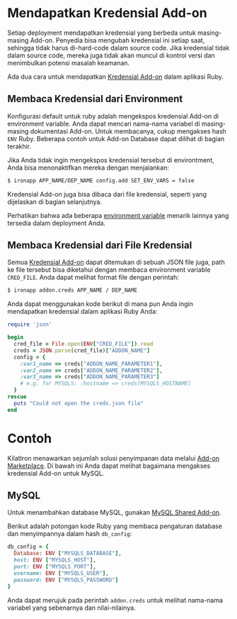 # Mendapatkan Kredensial Add-on

Setiap deployment mendapatkan kredensial yang berbeda untuk masing-masing Add-on. Penyedia bisa
mengubah kredensial ini setiap saat, sehingga tidak harus di-hard-code dalam
source code. Jika kredensial tidak dalam source code, mereka juga tidak akan
muncul di kontrol versi dan menimbulkan potensi masalah keamanan.

Ada dua cara untuk mendapatkan [Kredensial Add-on] dalam aplikasi Ruby.

## Membaca Kredensial dari Environment

Konfigurasi default untuk ruby adalah mengekspos kredensial Add-on di environment variable. Anda dapat
mencari nama-nama variabel di masing-masing dokumentasi Add-on. Untuk membacanya,
cukup mengakses hash `ENV` Ruby. Beberapa contoh untuk Add-on Database dapat dilihat di bagian terakhir.

Jika Anda tidak ingin mengekspos kredensial tersebut di environtment, Anda bisa
menonaktifkan mereka dengan menjalankan:
~~~bash
$ ironapp APP_NAME/DEP_NAME config.add SET_ENV_VARS = false
~~~

Kredensial Add-on juga bisa dibaca dari file kredensial, seperti yang dijelaskan di bagian selanjutnya.

Perhatikan bahwa ada beberapa [environment variable] menarik lainnya
yang tersedia dalam deployment Anda.


## Membaca Kredensial dari File Kredensial

Semua [Kredensial Add-on] dapat ditemukan di sebuah JSON file juga, path ke file tersebut
bisa diketahui dengan membaca environment variable `CRED_FILE`. Anda dapat melihat format file dengan perintah:
~~~bash
$ ironapp addon.creds APP_NAME / DEP_NAME
~~~

Anda dapat menggunakan kode berikut di mana pun Anda ingin mendapatkan kredensial dalam aplikasi Ruby Anda:
~~~ruby
require 'json'

begin
  cred_file = File.open(ENV["CRED_FILE"]).read
  creds = JSON.parse(cred_file)["ADDON_NAME"]
  config = {
    :var1_name => creds["ADDON_NAME_PARAMETER1"],
    :var2_name => creds["ADDON_NAME_PARAMETER2"],
    :var3_name => creds["ADDON_NAME_PARAMETER3"]
    # e.g. for MYSQLS: :hostname => creds[MYSQLS_HOSTNAME]
  }
rescue
  puts "Could not open the creds.json file"
end
~~~


# Contoh

KilatIron menawarkan sejumlah solusi penyimpanan data melalui [Add-on Marketplace].
Di bawah ini Anda dapat melihat bagaimana mengakses kredensial Add-on untuk MySQL.

## MySQL

Untuk menambahkan database MySQL, gunakan [MySQL Shared Add-on].

Berikut adalah potongan kode Ruby yang membaca pengaturan database dan menyimpannya dalam hash `db_config`:
~~~ruby
db_config = {
  Database: ENV ["MYSQLS_DATABASE"],
  host: ENV ["MYSQLS_HOST"],
  port: ENV ["MYSQLS_PORT"],
  username: ENV ["MYSQLS_USER"],
  password: ENV ["MYSQLS_PASSWORD"]
}
~~~

Anda dapat merujuk pada perintah `addon.creds` untuk melihat nama-nama variabel yang sebenarnya dan nilai-nilainya.

[Kredensial Add-on]: /Platform%20Documentation.md/#add-on-credentials
[environment variable]: /Platform%20Documentation.md/#environment-variables
[Add-on Marketplace]: http://www.cloudkilat.com/
[MySQL Shared Add-on]: /Add-on%20Documentation/Data%20Storage/MySQLs.md
